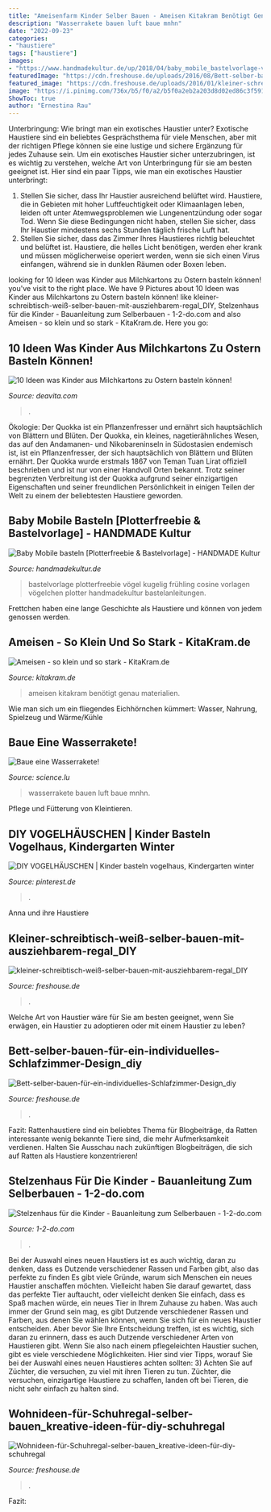 ```yaml
---
title: "Ameisenfarm Kinder Selber Bauen - Ameisen Kitakram Benötigt Genau Materialien"
description: "Wasserrakete bauen luft baue mnhn"
date: "2022-09-23"
categories:
- "haustiere"
tags: ["haustiere"]
images:
- "https://www.handmadekultur.de/up/2018/04/baby_mobile_bastelvorlage-voegelchen.jpg"
featuredImage: "https://cdn.freshouse.de/uploads/2016/08/Bett-selber-bauen-für-ein-individuelles-Schlafzimmer-Design_diy-klappbett.jpg"
featured_image: "https://cdn.freshouse.de/uploads/2016/01/kleiner-schreibtisch-weiß-selber-bauen-mit-ausziehbarem-regal_DIY-computertisch.jpg"
image: "https://i.pinimg.com/736x/b5/f0/a2/b5f0a2eb2a203d8d02ed86c3f5919738.jpg"
ShowToc: true
author: "Ernestina Rau"
---
```



Unterbringung: Wie bringt man ein exotisches Haustier unter?
Exotische Haustiere sind ein beliebtes Gesprächsthema für viele Menschen, aber mit der richtigen Pflege können sie eine lustige und sichere Ergänzung für jedes Zuhause sein. Um ein exotisches Haustier sicher unterzubringen, ist es wichtig zu verstehen, welche Art von Unterbringung für sie am besten geeignet ist. Hier sind ein paar Tipps, wie man ein exotisches Haustier unterbringt:
1. Stellen Sie sicher, dass Ihr Haustier ausreichend belüftet wird. Haustiere, die in Gebieten mit hoher Luftfeuchtigkeit oder Klimaanlagen leben, leiden oft unter Atemwegsproblemen wie Lungenentzündung oder sogar Tod. Wenn Sie diese Bedingungen nicht haben, stellen Sie sicher, dass Ihr Haustier mindestens sechs Stunden täglich frische Luft hat.
2. Stellen Sie sicher, dass das Zimmer Ihres Haustieres richtig beleuchtet und belüftet ist. Haustiere, die helles Licht benötigen, werden eher krank und müssen möglicherweise operiert werden, wenn sie sich einen Virus einfangen, während sie in dunklen Räumen oder Boxen leben.

	

		
looking for 10 Ideen was Kinder aus Milchkartons zu Ostern basteln können! you've visit to the right place. We have 9 Pictures about 10 Ideen was Kinder aus Milchkartons zu Ostern basteln können! like kleiner-schreibtisch-weiß-selber-bauen-mit-ausziehbarem-regal_DIY, Stelzenhaus für die Kinder - Bauanleitung zum Selberbauen - 1-2-do.com and also Ameisen - so klein und so stark - KitaKram.de. Here you go:
		
    
## 10 Ideen Was Kinder Aus Milchkartons Zu Ostern Basteln Können!

<img loading=lazy src="https://deavita.com/wp-content/uploads/2018/03/Vogelhaus-aus-Tetrapack-mit-Kindern-basteln.jpg" onerror="this.onerror=null;this.src='https://tse1.mm.bing.net/th?id=OIP.Qgeap2dOLVEi_cKXI_HZdAHaJG&amp;pid=15.1';" alt="10 Ideen was Kinder aus Milchkartons zu Ostern basteln können!">

_Source: deavita.com_

>. 

	

Ökologie: Der Quokka ist ein Pflanzenfresser und ernährt sich hauptsächlich von Blättern und Blüten.
Der Quokka, ein kleines, nagetierähnliches Wesen, das auf den Andamanen- und Nikobareninseln in Südostasien endemisch ist, ist ein Pflanzenfresser, der sich hauptsächlich von Blättern und Blüten ernährt. Der Quokka wurde erstmals 1867 von Teman Tuan Lirat offiziell beschrieben und ist nur von einer Handvoll Orten bekannt. Trotz seiner begrenzten Verbreitung ist der Quokka aufgrund seiner einzigartigen Eigenschaften und seiner freundlichen Persönlichkeit in einigen Teilen der Welt zu einem der beliebtesten Haustiere geworden.

    
## Baby Mobile Basteln [Plotterfreebie &amp; Bastelvorlage] - HANDMADE Kultur

<img loading=lazy src="https://www.handmadekultur.de/up/2018/04/baby_mobile_bastelvorlage-voegelchen.jpg" onerror="this.onerror=null;this.src='https://tse1.mm.bing.net/th?id=OIP.xWXXiiON6TtUpEQJgwZY6AHaLH&amp;pid=15.1';" alt="Baby Mobile basteln [Plotterfreebie &amp; Bastelvorlage] - HANDMADE Kultur">

_Source: handmadekultur.de_

>bastelvorlage plotterfreebie vögel kugelig frühling cosine vorlagen vögelchen plotter handmadekultur bastelanleitungen. 

	

Frettchen haben eine lange Geschichte als Haustiere und können von jedem genossen werden.

    
## Ameisen - So Klein Und So Stark - KitaKram.de

<img loading=lazy src="https://kitakram.de/wp-content/uploads/2008/03/Bau-Ameisenbau-Kindergruppe.jpg" onerror="this.onerror=null;this.src='https://tse2.mm.bing.net/th?id=OIP.x_FPbS-VhaVPsH4e7Ng6CAAAAA&amp;pid=15.1';" alt="Ameisen - so klein und so stark - KitaKram.de">

_Source: kitakram.de_

>ameisen kitakram benötigt genau materialien. 

	

Wie man sich um ein fliegendes Eichhörnchen kümmert: Wasser, Nahrung, Spielzeug und Wärme/Kühle

    
## Baue Eine Wasserrakete!

<img loading=lazy src="https://www.science.lu/sites/default/files/import/bild1_1.jpg" onerror="this.onerror=null;this.src='https://tse1.mm.bing.net/th?id=OIP.uJsTSvK8QsrlScOfJAL4ugHaFj&amp;pid=15.1';" alt="Baue eine Wasserrakete!">

_Source: science.lu_

>wasserrakete bauen luft baue mnhn. 

	

Pflege und Fütterung von Kleintieren.

    
## DIY VOGELHÄUSCHEN | Kinder Basteln Vogelhaus, Kindergarten Winter

<img loading=lazy src="https://i.pinimg.com/736x/b5/f0/a2/b5f0a2eb2a203d8d02ed86c3f5919738.jpg" onerror="this.onerror=null;this.src='https://tse2.mm.bing.net/th?id=OIP.sj8-7JlHDQbh0G91mt7brAHaLF&amp;pid=15.1';" alt="DIY VOGELHÄUSCHEN | Kinder basteln vogelhaus, Kindergarten winter">

_Source: pinterest.de_

>. 

	

Anna und ihre Haustiere

    
## Kleiner-schreibtisch-weiß-selber-bauen-mit-ausziehbarem-regal_DIY

<img loading=lazy src="https://cdn.freshouse.de/uploads/2016/01/kleiner-schreibtisch-weiß-selber-bauen-mit-ausziehbarem-regal_DIY-computertisch.jpg" onerror="this.onerror=null;this.src='https://tse3.mm.bing.net/th?id=OIP.QXLjBgc07OMppElSQDCm-AHaHA&amp;pid=15.1';" alt="kleiner-schreibtisch-weiß-selber-bauen-mit-ausziehbarem-regal_DIY">

_Source: freshouse.de_

>. 

	

Welche Art von Haustier wäre für Sie am besten geeignet, wenn Sie erwägen, ein Haustier zu adoptieren oder mit einem Haustier zu leben?

    
## Bett-selber-bauen-für-ein-individuelles-Schlafzimmer-Design_diy

<img loading=lazy src="https://cdn.freshouse.de/uploads/2016/08/Bett-selber-bauen-für-ein-individuelles-Schlafzimmer-Design_diy-klappbett.jpg" onerror="this.onerror=null;this.src='https://tse3.mm.bing.net/th?id=OIP.Cctqud1iR9ExhCXkt3ftEwHaHW&amp;pid=15.1';" alt="Bett-selber-bauen-für-ein-individuelles-Schlafzimmer-Design_diy">

_Source: freshouse.de_

>. 

	

Fazit: Rattenhaustiere sind ein beliebtes Thema für Blogbeiträge, da Ratten interessante wenig bekannte Tiere sind, die mehr Aufmerksamkeit verdienen. Halten Sie Ausschau nach zukünftigen Blogbeiträgen, die sich auf Ratten als Haustiere konzentrieren!

    
## Stelzenhaus Für Die Kinder - Bauanleitung Zum Selberbauen - 1-2-do.com

<img loading=lazy src="https://diy.1-2-do.com/content/uploads/images/8c/99/c6/a00899_750x500-C.jpg" onerror="this.onerror=null;this.src='https://tse2.mm.bing.net/th?id=OIP.3WD39Im1C4y5MY3o__Ma-wHaE8&amp;pid=15.1';" alt="Stelzenhaus für die Kinder - Bauanleitung zum Selberbauen - 1-2-do.com">

_Source: 1-2-do.com_

>. 

	

Bei der Auswahl eines neuen Haustiers ist es auch wichtig, daran zu denken, dass es Dutzende verschiedener Rassen und Farben gibt, also das perfekte zu finden
Es gibt viele Gründe, warum sich Menschen ein neues Haustier anschaffen möchten. Vielleicht haben Sie darauf gewartet, dass das perfekte Tier auftaucht, oder vielleicht denken Sie einfach, dass es Spaß machen würde, ein neues Tier in Ihrem Zuhause zu haben. Was auch immer der Grund sein mag, es gibt Dutzende verschiedener Rassen und Farben, aus denen Sie wählen können, wenn Sie sich für ein neues Haustier entscheiden. Aber bevor Sie Ihre Entscheidung treffen, ist es wichtig, sich daran zu erinnern, dass es auch Dutzende verschiedener Arten von Haustieren gibt. Wenn Sie also nach einem pflegeleichten Haustier suchen, gibt es viele verschiedene Möglichkeiten. Hier sind vier Tipps, worauf Sie bei der Auswahl eines neuen Haustieres achten sollten:
3) Achten Sie auf Züchter, die versuchen, zu viel mit ihren Tieren zu tun. Züchter, die versuchen, einzigartige Haustiere zu schaffen, landen oft bei Tieren, die nicht sehr einfach zu halten sind.

    
## Wohnideen-für-Schuhregal-selber-bauen_kreative-ideen-für-diy-schuhregal

<img loading=lazy src="https://cdn.freshouse.de/uploads/2016/07/Wohnideen-für-Schuhregal-selber-bauen_kreative-ideen-für-diy-schuhregal-an-der-wand.jpg" onerror="this.onerror=null;this.src='https://tse2.mm.bing.net/th?id=OIP.aZupzGdAR8wnF4YGEcMyyQHaFy&amp;pid=15.1';" alt="Wohnideen-für-Schuhregal-selber-bauen_kreative-ideen-für-diy-schuhregal">

_Source: freshouse.de_

>. 

	

Fazit:

